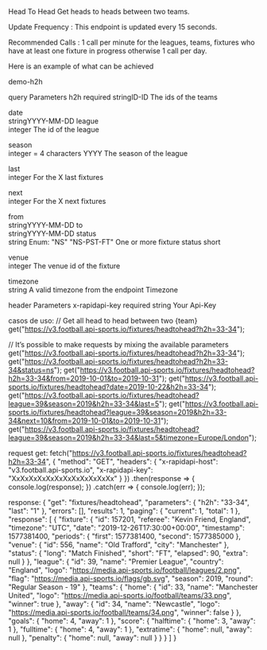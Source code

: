 Head To Head
Get heads to heads between two teams.

Update Frequency : This endpoint is updated every 15 seconds.

Recommended Calls : 1 call per minute for the leagues, teams, fixtures who have at least one fixture in progress otherwise 1 call per day.

Here is an example of what can be achieved

demo-h2h

query Parameters
h2h
required
stringID-ID
The ids of the teams

date	
stringYYYY-MM-DD
league	
integer
The id of the league

season	
integer = 4 characters YYYY
The season of the league

last	
integer
For the X last fixtures

next	
integer
For the X next fixtures

from	
stringYYYY-MM-DD
to	
stringYYYY-MM-DD
status	
string
Enum: "NS" "NS-PST-FT"
One or more fixture status short

venue	
integer
The venue id of the fixture

timezone	
string
A valid timezone from the endpoint Timezone

header Parameters
x-rapidapi-key
required
string
Your Api-Key


casos de uso:
// Get all head to head between two {team}
get("https://v3.football.api-sports.io/fixtures/headtohead?h2h=33-34");

// It’s possible to make requests by mixing the available parameters
get("https://v3.football.api-sports.io/fixtures/headtohead?h2h=33-34");
get("https://v3.football.api-sports.io/fixtures/headtohead?h2h=33-34&status=ns");
get("https://v3.football.api-sports.io/fixtures/headtohead?h2h=33-34&from=2019-10-01&to=2019-10-31");
get("https://v3.football.api-sports.io/fixtures/headtohead?date=2019-10-22&h2h=33-34");
get("https://v3.football.api-sports.io/fixtures/headtohead?league=39&season=2019&h2h=33-34&last=5");
get("https://v3.football.api-sports.io/fixtures/headtohead?league=39&season=2019&h2h=33-34&next=10&from=2019-10-01&to=2019-10-31");
get("https://v3.football.api-sports.io/fixtures/headtohead?league=39&season=2019&h2h=33-34&last=5&timezone=Europe/London");


request get:
fetch("https://v3.football.api-sports.io/fixtures/headtohead?h2h=33-34", {
	"method": "GET",
	"headers": {
		"x-rapidapi-host": "v3.football.api-sports.io",
		"x-rapidapi-key": "XxXxXxXxXxXxXxXxXxXxXxXx"
	}
})
.then(response => {
	console.log(response);
})
.catch(err => {
	console.log(err);
});


response:
{
  "get": "fixtures/headtohead",
  "parameters": {
    "h2h": "33-34",
    "last": "1"
  },
  "errors": [],
  "results": 1,
  "paging": {
    "current": 1,
    "total": 1
  },
  "response": [
    {
      "fixture": {
        "id": 157201,
        "referee": "Kevin Friend, England",
        "timezone": "UTC",
        "date": "2019-12-26T17:30:00+00:00",
        "timestamp": 1577381400,
        "periods": {
          "first": 1577381400,
          "second": 1577385000
        },
        "venue": {
          "id": 556,
          "name": "Old Trafford",
          "city": "Manchester"
        },
        "status": {
          "long": "Match Finished",
          "short": "FT",
          "elapsed": 90,
          "extra": null
        }
      },
      "league": {
        "id": 39,
        "name": "Premier League",
        "country": "England",
        "logo": "https://media.api-sports.io/football/leagues/2.png",
        "flag": "https://media.api-sports.io/flags/gb.svg",
        "season": 2019,
        "round": "Regular Season - 19"
      },
      "teams": {
        "home": {
          "id": 33,
          "name": "Manchester United",
          "logo": "https://media.api-sports.io/football/teams/33.png",
          "winner": true
        },
        "away": {
          "id": 34,
          "name": "Newcastle",
          "logo": "https://media.api-sports.io/football/teams/34.png",
          "winner": false
        }
      },
      "goals": {
        "home": 4,
        "away": 1
      },
      "score": {
        "halftime": {
          "home": 3,
          "away": 1
        },
        "fulltime": {
          "home": 4,
          "away": 1
        },
        "extratime": {
          "home": null,
          "away": null
        },
        "penalty": {
          "home": null,
          "away": null
        }
      }
    }
  ]
}